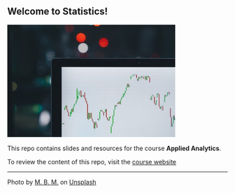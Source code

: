 ## Welcome to Statistics!

![](img/img.jpg)

This repo contains slides and resources for the course **Applied Analytics**.

To review the content of this repo, visit the [course website](https://kirenz.github.io/statistics/)

---

Photo by <a href="https://unsplash.com/@m_b_m?utm_source=unsplash&utm_medium=referral&utm_content=creditCopyText">M. B. M.</a> on <a href="https://unsplash.com/s/photos/analytics?utm_source=unsplash&utm_medium=referral&utm_content=creditCopyText">Unsplash</a>
  
